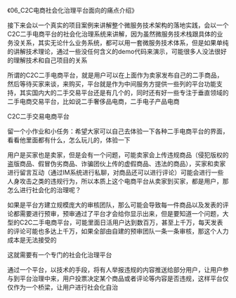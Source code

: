 
《06_C2C电商社会化治理平台面向的痛点介绍》

接下来会以一个真实的项目案例来讲解整个微服务技术架构的落地实践，会以一个C2C二手电商平台的社会化治理系统来讲解，因为虽然微服务技术栈跟具体的业务没关系，其实无论什么业务系统，都可以用一套微服务技术体系，但是如果单纯的讲解技术理论，通过一些没任何含义的demo代码来演示，可能很多人没法很好的理解技术和自己项目的关系

所谓的C2C二手电商平台，就是用户可以在上面作为卖家发布自己的二手商品，然后等待买家来谈，来购买，平台就是作为中间服务方提供一些列的平台功能支持，其实国内大的二手交易平台还是有几个的，同时还有好一些专注于垂直领域的二手电商交易平台，比如说二手奢侈品电商，二手电子产品电商

C2C二手交易电商平台

留一个小作业和小任务：希望大家可以自己去体验一下各种二手电商平台的界面，看看他里面都有什么，怎么玩儿的，体验一下

用户是买家也是卖家，但是会有一个问题，可能卖家会上传违规商品（侵犯版权的盗版商品、假冒伪劣商品、诈骗团伙上传的虚假商品、违法的商品），买家和卖家进行留言互动（通过IM系统进行私聊，对商品还可以进行评论）可能会进行一些人身攻击之类的违规行为，所以本质上这个电商平台从卖家到买家，都是用户，那怎么进行社会化的治理呢？

如果是平台方建立规模庞大的审核团队，那么可能会导致每一件商品以及发表的评论都需要进行预审，预审通过了平台才会给你显示出来，但是要知道一个问题，大型的C2C二手电商平台，可能里面日活用户达到数百万，甚至上千万，每天发表的评论可能也多达上千万，如果全部由自建的预审团队一条一条审核，那这个人力成本是无法接受的

这就需要有一个专门的社会化治理平台

通过一个平台，以技术的手段，将有人举报违规的内容推送给部分用户，让用户参与到平台治理中来，用户投票决定某个商品或者评论等内容是否违规，这样平台仅仅作为一个桥梁，让用户进行社会化自治